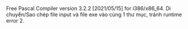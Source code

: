 ﻿Free Pascal Compiler version 3.2.2 [2021/05/15] for i386/x86_64.
Di chuyển/Sao chép file input và file exe vào cùng 1 thư mục, tránh runtime error 2.